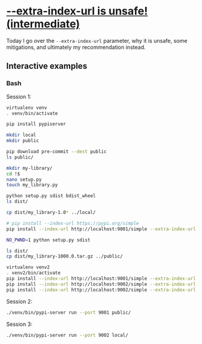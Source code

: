 # [--extra-index-url is unsafe! (intermediate)](https://youtu.be/fWquXVcTKjU)

Today I go over the `--extra-index-url` parameter, why it is unsafe, some mitigations, and ultimately my recommendation instead.

## Interactive examples

### Bash

Session 1:

```bash
virtualenv venv
. venv/bin/activate

pip install pypiserver

mkdir local
mkdir public

pip download pre-commit --dest public
ls public/

mkdir my-library/
cd !$
nano setup.py
touch my_library.py

python setup.py sdist bdist_wheel
ls dist/

cp dist/my_library-1.0* ../local/

# pip install --index-url https://pypi.org/simple
pip install --index-url http://localhost:9001/simple --extra-index-url http://localhost:9002/simple my-library pre-commit

NO_PWND=1 python setup.py sdist

ls dist/
cp dist/my_library-1000.0.tar.gz ../public/

virtualenv venv2
. venv2/bin/activate
pip install --index-url http://localhost:9001/simple --extra-index-url http://localhost:9002/simple my-library pre-commit
pip install --index-url http://localhost:9002/simple --extra-index-url http://localhost:9001/simple my-library pre-commit
pip install --index-url http://localhost:9002/simple --extra-index-url http://localhost:9001/simple my-library==1 pre-commit
```

Session 2:

```bash
./venv/bin/pypi-server run --port 9001 public/
```

Session 3:

```bash
./venv/bin/pypi-server run --port 9002 local/
```

